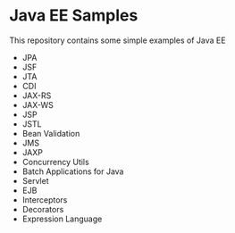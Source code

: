 # Java EE Samples

This repository contains some simple examples of Java EE

* JPA
* JSF
* JTA
* CDI
* JAX-RS
* JAX-WS
* JSP
* JSTL
* Bean Validation
* JMS
* JAXP
* Concurrency Utils
* Batch Applications for Java
* Servlet
* EJB
* Interceptors
* Decorators
* Expression Language


